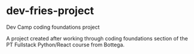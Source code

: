 # dev-fries-project

Dev Camp coding foundations project

A project created after working through coding foundations section of the PT Fullstack Python/React course from Bottega.
